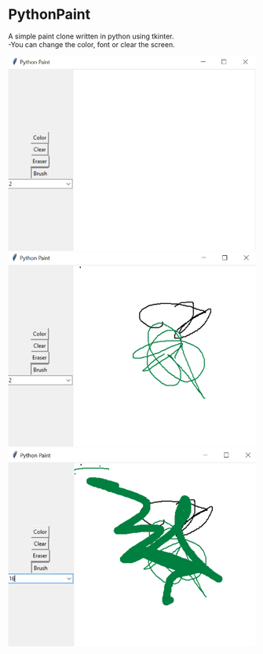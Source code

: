 # PythonPaint
A simple paint clone written in python using tkinter.  
-You can change the color, font or clear the screen.  

<img src="Screenshots/main.png">  
<img src="Screenshots/written.png">  
<img src="Screenshots/font.png">  
